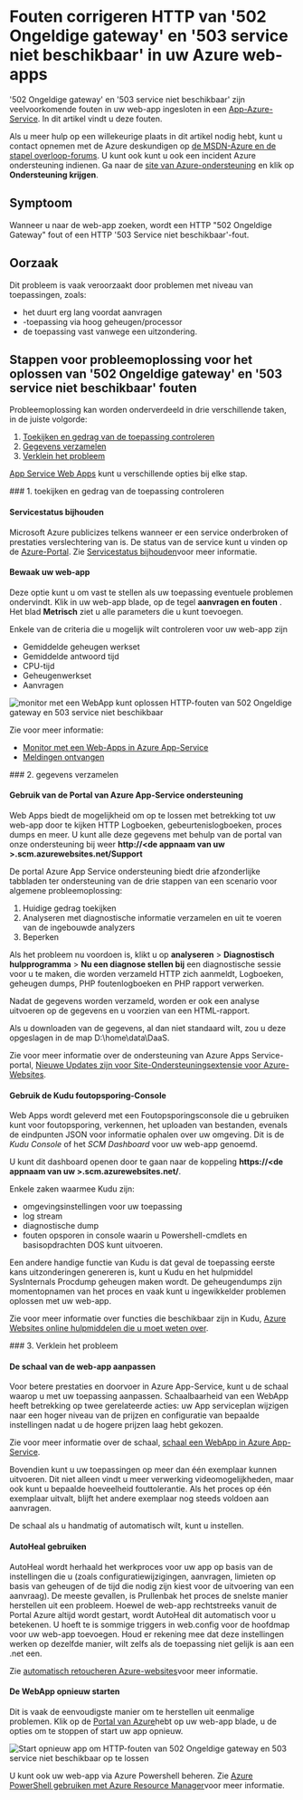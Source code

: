 <properties
    pageTitle="502 Ongeldige gateway oplossen, 503 service niet beschikbaar fouten | Microsoft Azure"
    description="Problemen met 502 Ongeldige gateway en 503 service niet beschikbaar fouten in uw web-app ingesloten in een App-Azure-Service."
    services="app-service\web"
    documentationCenter=""
    authors="cephalin"
    manager="wpickett"
    editor=""
    tags="top-support-issue"
    keywords="502 Ongeldige gateway, 503 service niet beschikbaar, fout 503, fout 502"/>

<tags
    ms.service="app-service-web"
    ms.workload="web"
    ms.tgt_pltfrm="na"
    ms.devlang="na"
    ms.topic="article"
    ms.date="07/06/2016"
    ms.author="cephalin"/>

# <a name="troubleshoot-http-errors-of-502-bad-gateway-and-503-service-unavailable-in-your-azure-web-apps"></a>Fouten corrigeren HTTP van '502 Ongeldige gateway' en '503 service niet beschikbaar' in uw Azure web-apps

'502 Ongeldige gateway' en '503 service niet beschikbaar' zijn veelvoorkomende fouten in uw web-app ingesloten in een [App-Azure-Service](http://go.microsoft.com/fwlink/?LinkId=529714). In dit artikel vindt u deze fouten.

Als u meer hulp op een willekeurige plaats in dit artikel nodig hebt, kunt u contact opnemen met de Azure deskundigen op [de MSDN-Azure en de stapel overloop-forums](https://azure.microsoft.com/support/forums/). U kunt ook kunt u ook een incident Azure ondersteuning indienen. Ga naar de [site van Azure-ondersteuning](https://azure.microsoft.com/support/options/) en klik op **Ondersteuning krijgen**.

## <a name="symptom"></a>Symptoom

Wanneer u naar de web-app zoeken, wordt een HTTP "502 Ongeldige Gateway" fout of een HTTP '503 Service niet beschikbaar'-fout.

## <a name="cause"></a>Oorzaak

Dit probleem is vaak veroorzaakt door problemen met niveau van toepassingen, zoals:

-   het duurt erg lang voordat aanvragen
-   -toepassing via hoog geheugen/processor
-   de toepassing vast vanwege een uitzondering.

## <a name="troubleshooting-steps-to-solve-502-bad-gateway-and-503-service-unavailable-errors"></a>Stappen voor probleemoplossing voor het oplossen van '502 Ongeldige gateway' en '503 service niet beschikbaar' fouten

Probleemoplossing kan worden onderverdeeld in drie verschillende taken, in de juiste volgorde:

1.  [Toekijken en gedrag van de toepassing controleren](#observe)
2.  [Gegevens verzamelen](#collect)
3.  [Verklein het probleem](#mitigate)

[App Service Web Apps](/services/app-service/web/) kunt u verschillende opties bij elke stap.

<a name="observe" />
### <a name="1-observe-and-monitor-application-behavior"></a>1. toekijken en gedrag van de toepassing controleren

####    <a name="track-service-health"></a>Servicestatus bijhouden

Microsoft Azure publicizes telkens wanneer er een service onderbroken of prestaties verslechtering van is. De status van de service kunt u vinden op de [Azure-Portal](https://portal.azure.com/). Zie [Servicestatus bijhouden](../monitoring-and-diagnostics/insights-service-health.md)voor meer informatie.

####    <a name="monitor-your-web-app"></a>Bewaak uw web-app

Deze optie kunt u om vast te stellen als uw toepassing eventuele problemen ondervindt. Klik in uw web-app blade, op de tegel **aanvragen en fouten** . Het blad **Metrisch** ziet u alle parameters die u kunt toevoegen.

Enkele van de criteria die u mogelijk wilt controleren voor uw web-app zijn

-   Gemiddelde geheugen werkset
-   Gemiddelde antwoord tijd
-   CPU-tijd
-   Geheugenwerkset
-   Aanvragen

![monitor met een WebApp kunt oplossen HTTP-fouten van 502 Ongeldige gateway en 503 service niet beschikbaar](./media/app-service-web-troubleshoot-HTTP-502-503/1-monitor-metrics.png)

Zie voor meer informatie:

-   [Monitor met een Web-Apps in Azure App-Service](web-sites-monitor.md)
-   [Meldingen ontvangen](../monitoring-and-diagnostics/insights-receive-alert-notifications.md)

<a name="collect" />
### <a name="2-collect-data"></a>2. gegevens verzamelen

####    <a name="use-the-azure-app-service-support-portal"></a>Gebruik van de Portal van Azure App-Service ondersteuning

Web Apps biedt de mogelijkheid om op te lossen met betrekking tot uw web-app door te kijken HTTP Logboeken, gebeurtenislogboeken, proces dumps en meer. U kunt alle deze gegevens met behulp van de portal van onze ondersteuning bij weer **http://&lt;de appnaam van uw >.scm.azurewebsites.net/Support**

De portal Azure App Service ondersteuning biedt drie afzonderlijke tabbladen ter ondersteuning van de drie stappen van een scenario voor algemene probleemoplossing:

1.  Huidige gedrag toekijken
2.  Analyseren met diagnostische informatie verzamelen en uit te voeren van de ingebouwde analyzers
3.  Beperken

Als het probleem nu voordoen is, klikt u op **analyseren** > **Diagnostisch hulpprogramma** > **Nu een diagnose stellen bij** een diagnostische sessie voor u te maken, die worden verzameld HTTP zich aanmeldt, Logboeken, geheugen dumps, PHP foutenlogboeken en PHP rapport verwerken.

Nadat de gegevens worden verzameld, worden er ook een analyse uitvoeren op de gegevens en u voorzien van een HTML-rapport.

Als u downloaden van de gegevens, al dan niet standaard wilt, zou u deze opgeslagen in de map D:\home\data\DaaS.

Zie voor meer informatie over de ondersteuning van Azure Apps Service-portal, [Nieuwe Updates zijn voor Site-Ondersteuningsextensie voor Azure-Websites](/blog/new-updates-to-support-site-extension-for-azure-websites).

####    <a name="use-the-kudu-debug-console"></a>Gebruik de Kudu foutopsporing-Console

Web Apps wordt geleverd met een Foutopsporingsconsole die u gebruiken kunt voor foutopsporing, verkennen, het uploaden van bestanden, evenals de eindpunten JSON voor informatie ophalen over uw omgeving. Dit is de _Kudu Console_ of het _SCM Dashboard_ voor uw web-app genoemd.

U kunt dit dashboard openen door te gaan naar de koppeling **https://&lt;de appnaam van uw >.scm.azurewebsites.net/**.

Enkele zaken waarmee Kudu zijn:

-   omgevingsinstellingen voor uw toepassing
-   log stream
-   diagnostische dump
-   fouten opsporen in console waarin u Powershell-cmdlets en basisopdrachten DOS kunt uitvoeren.


Een andere handige functie van Kudu is dat geval de toepassing eerste kans uitzonderingen genereren is, kunt u Kudu en het hulpmiddel SysInternals Procdump geheugen maken wordt. De geheugendumps zijn momentopnamen van het proces en vaak kunt u ingewikkelder problemen oplossen met uw web-app.

Zie voor meer informatie over functies die beschikbaar zijn in Kudu, [Azure Websites online hulpmiddelen die u moet weten over](/blog/windows-azure-websites-online-tools-you-should-know-about/).

<a name="mitigate" />
### <a name="3-mitigate-the-issue"></a>3. Verklein het probleem

####    <a name="scale-the-web-app"></a>De schaal van de web-app aanpassen

Voor betere prestaties en doorvoer in Azure App-Service, kunt u de schaal waarop u met uw toepassing aanpassen. Schaalbaarheid van een WebApp heeft betrekking op twee gerelateerde acties: uw App serviceplan wijzigen naar een hoger niveau van de prijzen en configuratie van bepaalde instellingen nadat u de hogere prijzen laag hebt gekozen.

Zie voor meer informatie over de schaal, [schaal een WebApp in Azure App-Service](web-sites-scale.md).

Bovendien kunt u uw toepassingen op meer dan één exemplaar kunnen uitvoeren. Dit niet alleen vindt u meer verwerking videomogelijkheden, maar ook kunt u bepaalde hoeveelheid fouttolerantie. Als het proces op één exemplaar uitvalt, blijft het andere exemplaar nog steeds voldoen aan aanvragen.

De schaal als u handmatig of automatisch wilt, kunt u instellen.

####    <a name="use-autoheal"></a>AutoHeal gebruiken

AutoHeal wordt herhaald het werkproces voor uw app op basis van de instellingen die u (zoals configuratiewijzigingen, aanvragen, limieten op basis van geheugen of de tijd die nodig zijn kiest voor de uitvoering van een aanvraag). De meeste gevallen, is Prullenbak het proces de snelste manier herstellen uit een probleem. Hoewel de web-app rechtstreeks vanuit de Portal Azure altijd wordt gestart, wordt AutoHeal dit automatisch voor u betekenen. U hoeft te is sommige triggers in web.config voor de hoofdmap voor uw web-app toevoegen. Houd er rekening mee dat deze instellingen werken op dezelfde manier, wilt zelfs als de toepassing niet gelijk is aan een .net een.

Zie [automatisch retoucheren Azure-websites](/blog/auto-healing-windows-azure-web-sites/)voor meer informatie.


####    <a name="restart-the-web-app"></a>De WebApp opnieuw starten

Dit is vaak de eenvoudigste manier om te herstellen uit eenmalige problemen. Klik op de [Portal van Azure](https://portal.azure.com/)hebt op uw web-app blade, u de opties om te stoppen of start uw app opnieuw.

 ![Start opnieuw app om HTTP-fouten van 502 Ongeldige gateway en 503 service niet beschikbaar op te lossen](./media/app-service-web-troubleshoot-HTTP-502-503/2-restart.png)

U kunt ook uw web-app via Azure Powershell beheren. Zie [Azure PowerShell gebruiken met Azure Resource Manager](../powershell-azure-resource-manager.md)voor meer informatie.
